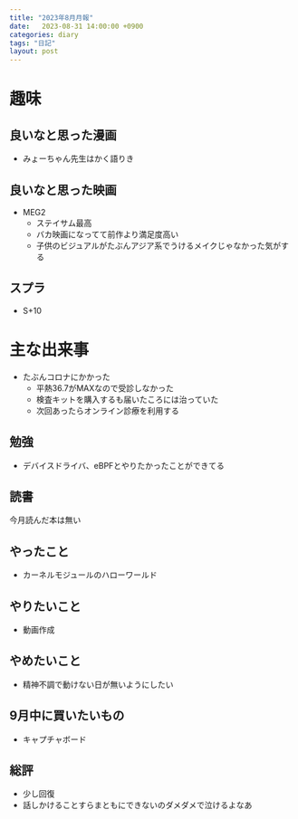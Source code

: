 ```yaml
---
title: "2023年8月月報"
date:   2023-08-31 14:00:00 +0900
categories: diary
tags: "日記"
layout: post
---
```


# 趣味

## 良いなと思った漫画

* みょーちゃん先生はかく語りき

## 良いなと思った映画

* MEG2
  * ステイサム最高
  * バカ映画になってて前作より満足度高い
  * 子供のビジュアルがたぶんアジア系でうけるメイクじゃなかった気がする

## スプラ

* S+10

# 主な出来事

* たぶんコロナにかかった
  * 平熱36.7がMAXなので受診しなかった
  * 検査キットを購入するも届いたころには治っていた
  * 次回あったらオンライン診療を利用する

## 勉強

* デバイスドライバ、eBPFとやりたかったことができてる

## 読書

今月読んだ本は無い

## やったこと

* カーネルモジュールのハローワールド

## やりたいこと

* 動画作成

## やめたいこと

* 精神不調で動けない日が無いようにしたい

## 9月中に買いたいもの

* キャプチャボード

## 総評

* 少し回復
* 話しかけることすらまともにできないのダメダメで泣けるよなあ

